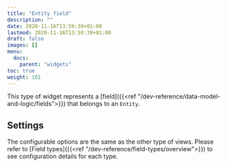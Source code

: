 ```yaml
---
title: "Entity field"
description: ""
date: 2020-11-16T13:59:39+01:00
lastmod: 2020-11-16T13:59:39+01:00
draft: false
images: []
menu:
  docs:
    parent: "widgets"
toc: true
weight: 101
---
```


This type of widget represents a [field]({{<ref "/dev-reference/data-model-and-logic/fields">}}) that belongs to an `Entity`.

## Settings

The configurable options are the same as the other type of views. Please refer to [Field types]({{<ref "/dev-reference/field-types/overview">}}) to see configuration details for each type.